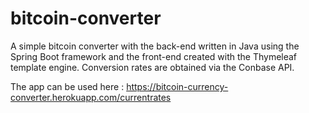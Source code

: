 # bitcoin-converter
A simple bitcoin converter with the back-end written in Java using the Spring Boot framework and the front-end created with the Thymeleaf template engine.  Conversion rates are obtained  via the Conbase API. 

The app can be used here : https://bitcoin-currency-converter.herokuapp.com/currentrates

